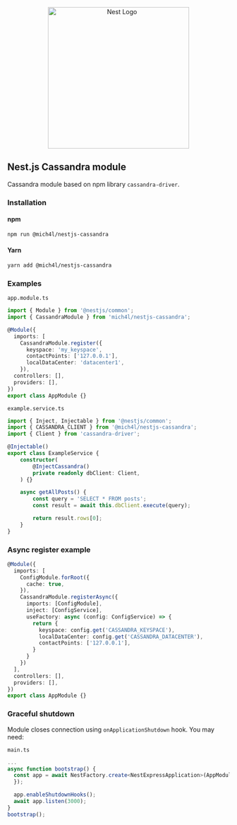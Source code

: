 <p align="center">
  <a href="http://nestjs.com/" target="blank"><img src="https://nestjs.com/img/logo_text.svg" width="320" alt="Nest Logo" /></a>
</p>

## Nest.js Cassandra module
Cassandra module based on npm library `cassandra-driver`.

### Installation
#### npm
```bash
npm run @mich4l/nestjs-cassandra
```

#### Yarn
```bash
yarn add @mich4l/nestjs-cassandra
```

### Examples
`app.module.ts`
```ts
import { Module } from '@nestjs/common';
import { CassandraModule } from 'mich4l/nestjs-cassandra';

@Module({
  imports: [
    CassandraModule.register({
      keyspace: 'my_keyspace',
      contactPoints: ['127.0.0.1'],
      localDataCenter: 'datacenter1',
    }),
  controllers: [],
  providers: [],
})
export class AppModule {}
```

`example.service.ts`
```ts
import { Inject, Injectable } from '@nestjs/common';
import { CASSANDRA_CLIENT } from '@mich4l/nestjs-cassandra';
import { Client } from 'cassandra-driver';

@Injectable()
export class ExampleService {
    constructor(
        @InjectCassandra()
        private readonly dbClient: Client,
    ) {}

    async getAllPosts() {
        const query = 'SELECT * FROM posts';
        const result = await this.dbClient.execute(query);

        return result.rows[0];
    }
}
```

### Async register example
```ts
@Module({
  imports: [
    ConfigModule.forRoot({
      cache: true,
    }),
    CassandraModule.registerAsync({
      imports: [ConfigModule],
      inject: [ConfigService],
      useFactory: async (config: ConfigService) => {
        return {
          keyspace: config.get('CASSANDRA_KEYSPACE'),
          localDataCenter: config.get('CASSANDRA_DATACENTER'),
          contactPoints: ['127.0.0.1'],
        }
      }
    })
  ],
  controllers: [],
  providers: [],
})
export class AppModule {}
```

### Graceful shutdown
Module closes connection using `onApplicationShutdown` hook. You may need:

`main.ts`
```ts
...
async function bootstrap() {
  const app = await NestFactory.create<NestExpressApplication>(AppModule, {
  });

  app.enableShutdownHooks();
  await app.listen(3000);
}
bootstrap();
```
